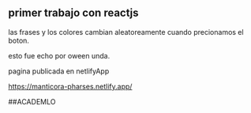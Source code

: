 ## primer trabajo con reactjs

las frases y los colores cambian aleatoreamente cuando precionamos el boton.

esto fue echo por oween unda.

pagina publicada en netlifyApp

https://manticora-pharses.netlify.app/




##ACADEMLO

